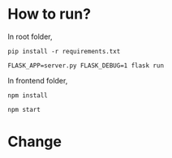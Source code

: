 # How to run?

In root folder,

`pip install -r requirements.txt`

`FLASK_APP=server.py FLASK_DEBUG=1 flask run`

In frontend folder,

`npm install`

`npm start`

# Change